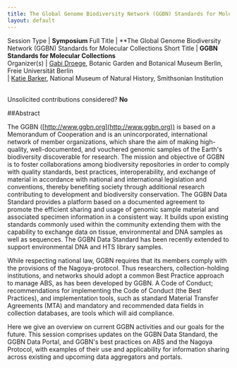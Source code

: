 ```yaml
---
title: The Global Genome Biodiversity Network (GGBN) Standards for Molecular Collections
layout: default
---
```


Session Type | **Symposium**
Full Title   | **The Global Genome Biodiversity Network (GGBN) Standards for Molecular Collections
Short Title  | **GGBN Standards for Molecular Collections**  
Organizer(s) | [Gabi Droege](mailto:G.Droege@bgbm.org), Botanic Garden and Botanical Museum Berlin, Freie Universität Berlin  
             | [Katie Barker](mailto:barkerk@si.edu), National Museum of Natural History, Smithsonian Institution


<p><br />Unsolicited contributions considered? <strong>No</strong></p>
 

##Abstract

The GGBN ([http://www.ggbn.org](http://www.ggbn.org)) is based on a Memorandum of Cooperation and is an unincorporated, international network of member organizations, which share the aim of making high-quality, well-documented, and vouchered genomic samples of the Earth's biodiversity discoverable for research. The mission and objective of GGBN is to foster collaborations among biodiversity repositories in order to comply with quality standards, best practices, interoperability, and exchange of material in accordance with national and international legislation and conventions, thereby benefiting society through additional research contributing to development and biodiversity conservation. The GGBN Data Standard provides a platform based on a documented agreement to promote the efficient sharing and usage of genomic sample material and associated specimen information in a consistent way. It builds upon existing standards commonly used within the community extending them with the capability to exchange data on tissue, environmental and DNA samples as well as sequences. The GGBN Data Standard has been recently extended to support environmental DNA and HTS library samples.

While respecting national law, GGBN requires that its members comply with the provisions of the Nagoya-protocol. Thus researchers, collection-holding institutions, and networks should adopt a common Best Practice approach to manage ABS, as has been developed by GGBN. A Code of Conduct; recommendations for implementing the Code of Conduct (the Best Practices), and implementation tools, such as standard Material Transfer Agreements (MTA) and mandatory and recommended data fields in collection databases, are tools which will aid compliance.

Here we give an overview on current GGBN activities and our goals for the future. This session comprises updates on the GGBN Data Standard, the GGBN Data Portal, and GGBN's best practices on ABS and the Nagoya Protocol, with examples of their use and applicability for information sharing across existing and upcoming data aggregators and portals.

